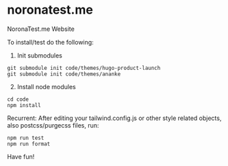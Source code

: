 # noronatest.me
NoronaTest.me Website

To install/test do the following:
1. Init submodules
```
git submodule init code/themes/hugo-product-launch
git submodule init code/themes/ananke
```

2. Install node modules
```
cd code
npm install
```

Recurrent:
After editing your tailwind.config.js or other style related objects, also postcss/purgecss files, run:
```
npm run test
npm run format
```

Have fun!
